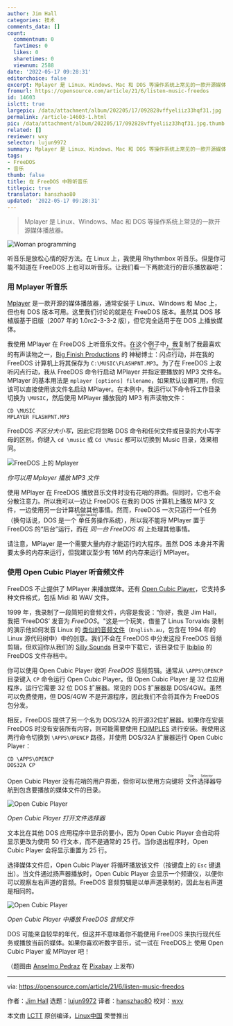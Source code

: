 ```yaml
---
author: Jim Hall
categories: 技术
comments_data: []
count:
  commentnum: 0
  favtimes: 0
  likes: 0
  sharetimes: 0
  viewnum: 2588
date: '2022-05-17 09:28:31'
editorchoice: false
excerpt: Mplayer 是 Linux、Windows、Mac 和 DOS 等操作系统上常见的一款开源媒体播放器。
fromurl: https://opensource.com/article/21/6/listen-music-freedos
id: 14603
islctt: true
largepic: /data/attachment/album/202205/17/092828vffyeliiz33hqf31.jpg
permalink: /article-14603-1.html
pic: /data/attachment/album/202205/17/092828vffyeliiz33hqf31.jpg.thumb.jpg
related: []
reviewer: wxy
selector: lujun9972
summary: Mplayer 是 Linux、Windows、Mac 和 DOS 等操作系统上常见的一款开源媒体播放器。
tags:
- FreeDOS
- 音乐
thumb: false
title: 在 FreeDOS 中聆听音乐
titlepic: true
translator: hanszhao80
updated: '2022-05-17 09:28:31'
---
```



> 
> Mplayer 是 Linux、Windows、Mac 和 DOS 等操作系统上常见的一款开源媒体播放器。
> 
> 
> 


![](/data/attachment/album/202205/17/092828vffyeliiz33hqf31.jpg "Woman programming")


听音乐是放松心情的好方法。在 Linux 上，我使用 Rhythmbox 听音乐。但是你可能不知道在 FreeDOS 上也可以听音乐。让我们看一下两款流行的音乐播放器吧：


### 用 Mplayer 听音乐


[Mplayer](https://en.wikipedia.org/wiki/MPlayer) 是一款开源的媒体播放器，通常安装于 Linux、Windows 和 Mac 上，但也有 DOS 版本可用。这里我们讨论的就是在 FreeDOS 版本。虽然其 DOS 移植版基于旧版（2007 年的 1.0rc2-3-3-2 版），但它完全适用于在 DOS 上播放媒体。


我使用 MPlayer 在 FreeDOS 上听音乐文件。在这个例子中，我复制了我最喜欢的有声读物之一，[Big Finish Productions](https://bigfinish.com/) 的<ruby> 神秘博士：闪点行动 <rt>  Doctor Who: Flashpoint </rt></ruby>，并在我的 FreeDOS 计算机上将其保存为 `C:\MUSIC\FLASHPNT.MP3`。为了在 FreeDOS 上收听闪点行动，我从 FreeDOS 命令行启动 MPlayer 并指定要播放的 MP3 文件名。MPlayer 的基本用法是 `mplayer [options] filename`，如果默认设置可用，你应该可以直接使用该文件名启动 MPlayer。在本例中，我运行以下命令将工作目录切换为 `\MUSIC`，然后使用 MPlayer 播放我的 MP3 有声读物文件：



```
CD \MUSIC
MPLAYER FLASHPNT.MP3

```

FreeDOS *不区分大小写*，因此它将忽略 DOS 命令和任何文件或目录的大小写字母的区别。你键入 `cd \music` 或 `Cd \Music` 都可以切换到 Music 目录，效果相同。


![FreeDOS 上的 Mplayer](/data/attachment/album/202205/17/092831yvsxsl2xanz424kk.png "You can use Mplayer to listen to MP3 files")


*你可以用 Mplayer 播放 MP3 文件*


使用 MPlayer 在 FreeDOS 播放音乐文件时没有花哨的界面。但同时，它也不会分散注意力。所以我可以一边让 FreeDOS 在我的 DOS 计算机上播放 MP3 文件，一边使用另一台计算机做其他事情。然而，FreeDOS 一次只运行一个任务（换句话说，DOS 是一个<ruby> 单任务 <rt>  single-tasking </rt></ruby>操作系统），所以我不能将 MPlayer 置于 FreeDOS 的“后台”运行，而在 *同一台 FreeDOS 机* 上处理其他事情。


请注意，MPlayer 是一个需要大量内存才能运行的大程序。虽然 DOS 本身并不需要太多的内存来运行，但我建议至少有 16M 的内存来运行 MPlayer。


### 使用 Open Cubic Player 听音频文件


FreeDOS 不止提供了 MPlayer 来播放媒体。还有 [Open Cubic Player](https://www.cubic.org/player/)，它支持多种文件格式，包括 Midi 和 WAV 文件。


1999 年，我录制了一段简短的音频文件，内容是我说：“你好，我是 Jim Hall，我把 ‘FreeDOS’ 发音为 *FreeDOS*。"这是一个玩笑，借鉴了 Linus Torvalds 录制的演示他如何发音 Linux 的 [类似的音频文件](https://commons.wikimedia.org/wiki/File:Linus-linux.ogg)（`English.au`，包含在 1994 年的 Linux 源代码树中）中的创意。我们不会在 FreeDOS 中分发这段 FreeDOS 音频剪辑，但欢迎你从我们的 [Silly Sounds](https://www.ibiblio.org/pub/micro/pc-stuff/freedos/files/util/sillysounds/) 目录中下载它，该目录位于 [Ibiblio](https://www.ibiblio.org/) 的 FreeDOS 文件存档中。


你可以使用 Open Cubic Player 收听 *FreeDOS* 音频剪辑。通常从 `\APPS\OPENCP` 目录键入 `CP` 命令运行 Open Cubic Player。但 Open Cubic Player 是 32 位应用程序，运行它需要 32 位 DOS 扩展器。常见的 DOS 扩展器是 DOS/4GW。虽然可以免费使用，但 DOS/4GW 不是开源程序，因此我们不会将其作为 FreeDOS 包分发。


相反，FreeDOS 提供了另一个名为 DOS/32A 的开源32位扩展器。如果你在安装 FreeDOS 时没有安装所有内容，则可能需要使用 [FDIMPLES](https://opensource.com/article/21/6/freedos-package-manager) 进行安装。我使用这两行命令切换到 `\APPS\OPENCP` 路径，并使用 DOS/32A 扩展器运行 Open Cubic Player：



```
CD \APPS\OPENCP
DOS32A CP

```

Open Cubic Player 没有花哨的用户界面，但你可以使用方向键将 <ruby> 文件选择器 <rt>  File Selector </rt></ruby> 导航到包含要播放的媒体文件的目录。


![Open Cubic Player](/data/attachment/album/202205/17/092831lfzg246bb7tjbd2g.png "Open Cubic Player opens with a file selector")


*Open Cubic Player 打开文件选择器*


文本比在其他 DOS 应用程序中显示的要小，因为 Open Cubic Player 会自动将显示更改为使用 50 行文本，而不是通常的 25 行。当你退出程序时，Open Cubic Player 会将显示重置为 25 行。


选择媒体文件后，Open Cubic Player 将循环播放该文件（按键盘上的 `Esc` 键退出）。当文件通过扬声器播放时，Open Cubic Player 会显示一个频谱仪，以便你可以观察左右声道的音频。FreeDOS 音频剪辑是以单声道录制的，因此左右声道是相同的。


![Open Cubic Player](/data/attachment/album/202205/17/092832pw2hoyi999h7r7ix.png "Open Cubic Player playing the \"FreeDOS\" audio clip")


*Open Cubic Player 中播放 FreeDOS 音频文件*


DOS 可能来自较早的年代，但这并不意味着你不能使用 FreeDOS 来执行现代任务或播放当前的媒体。如果你喜欢听数字音乐，试一试在 FreeDOS上 使用 Open Cubic Player 或 MPlayer 吧！


（题图由 [Anselmo Pedraz](https://pixabay.com/zh/users/ansfoto-7261652/?utm_source=link-attribution&utm_medium=referral&utm_campaign=image&utm_content=6824489) 在 [Pixabay](https://pixabay.com/zh/?utm_source=link-attribution&utm_medium=referral&utm_campaign=image&utm_content=6824489) 上发布）




---


via: <https://opensource.com/article/21/6/listen-music-freedos>


作者：[Jim Hall](https://opensource.com/users/jim-hall) 选题：[lujun9972](https://github.com/lujun9972) 译者：[hanszhao80](https://github.com/hanszhao80) 校对：[wxy](https://github.com/wxy)


本文由 [LCTT](https://github.com/LCTT/TranslateProject) 原创编译，[Linux中国](https://linux.cn/) 荣誉推出